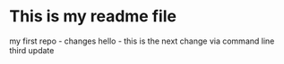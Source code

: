 # This is my readme file
my first repo - changes
hello - this is the next change via command line
third update
